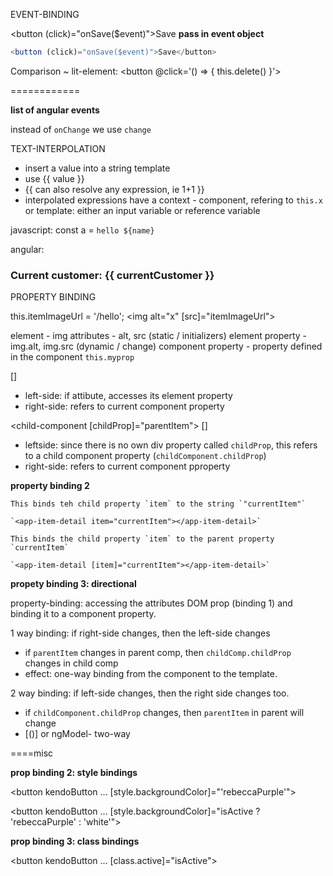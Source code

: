 
EVENT-BINDING

  <button (click)="onSave($event)">Save</button>
  __pass in event object__

```js
<button (click)="onSave($event)">Save</button>
```

Comparison ~ lit-element: 
<button @click='() => { this.delete() }'>

============
 
__list of angular events__

 instead of `onChange` we use `change`

TEXT-INTERPOLATION

- insert a value into a string template
- use {{ value }}
- {{ can also resolve any expression, ie 1+1 }}
- interpolated expressions have a context - component, refering to `this.x` or template: either an input variable or reference variable


javascript: 
const a = `hello ${name}`

angular: 
<h3>Current customer: {{ currentCustomer }}</h3>

PROPERTY BINDING

this.itemImageUrl = '/hello';
<img alt="x" [src]="itemImageUrl">

element - img
attributes - alt, src (static / initializers)
element property - img.alt, img.src (dynamic / change)
component property - property defined in the component `this.myprop`  

[] 
- left-side: if attibute, accesses its element property
- right-side: refers to current component property

<child-component [childProp]="parentItem">
[]
- leftside: since there is no own div property called `childProp`, this refers to a child component property (`childComponent.childProp`)
- right-side: refers to current component pproperty

__property binding 2__

    This binds teh child property `item` to the string `"currentItem"`

    `<app-item-detail item="currentItem"></app-item-detail>`

    This binds the child property `item` to the parent property `currentItem`

    `<app-item-detail [item]="currentItem"></app-item-detail>`

__propety binding 3: directional__


property-binding: accessing the attributes DOM prop (binding 1) and binding it to a component property.

1 way binding: if right-side changes, then the left-side changes
- if `parentItem` changes in parent comp, then `childComp.childProp` changes in child comp
- effect: one-way binding from the component to the template. 


2 way binding: if left-side changes, then the right side changes too. 
- if `childComponent.childProp` changes, then `parentItem` in parent will change
- [()] or ngModel- two-way


 ====misc


__prop binding 2: style bindings__

<button kendoButton ... [style.backgroundColor]="'rebeccaPurple'"></button>

<button kendoButton ... [style.backgroundColor]="isActive ? 'rebeccaPurple' : 'white'"></button>

__prop binding 3: class bindings__

<button kendoButton ... [class.active]="isActive"></button>

